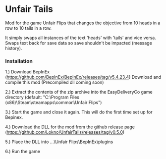 # Unfair Tails

Mod for the game Unfair Flips that changes the objective from 10 heads in a row to 10 tails in a row.

It simply swaps all instances of the text 'heads' with 'tails' and vice versa. Swaps text back for save data so save shouldn't be impacted (message history).

### Installation

1.) Download BepInEx (https://github.com/BepInEx/BepInEx/releases/tag/v5.4.23.4)
    Download and compile this mod (Precompiled dll coming soon)

2.) Extract the contents of the zip archive into the EasyDeliveryCo game directory (default: "C:\Program Files (x86)\Steam\steamapps\common\Unfair Flips")

3.) Start the game and close it again. This will do the first time set up for Bepinex.

4.) Download the DLL for the mod from the github release page (https://github.com/Lokno/UnfairTails/releases/tag/v0.5.0)

5.) Place the DLL into ...\Unfair Flips\BepInEx\plugins

6.) Run the game

